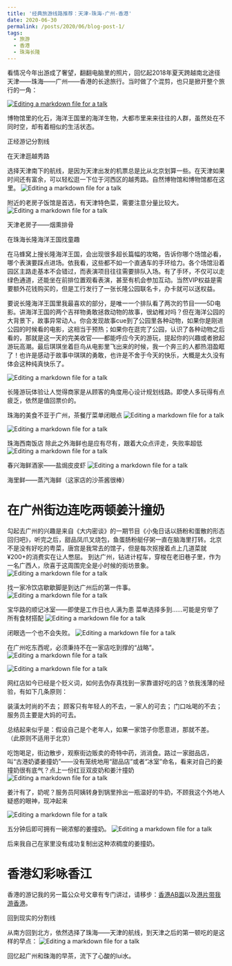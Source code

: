 ```yaml
---
title: '经典旅游线路推荐：天津-珠海-广州-香港'
date: 2020-06-30
permalink: /posts/2020/06/blog-post-1/
tags:
  - 旅游
  - 香港
  - 珠海长隆
---
```




看情况今年出游成了奢望，翻翻电脑里的照片，回忆起2018年夏天跨越南北途径天津——珠海——广州——香港的长途旅行。当时做了个混剪，也只是掀开整个旅行的一角：

[![Editing a markdown file for a talk](/images/20200630/1.png)](http://mpvideo.qpic.cn/0bf2feaa4aaazmaact63bbpfakodbyuqadqa.f10002.mp4?dis_k=1782754e3359337e6a4dce23b8fb1278&dis_t=1594807519)


博物馆里的化石，海洋王国里的海洋生物，大都市里来来往往的人群，虽然处在不同时空，却有着相似的生活状态。


正经游记分割线



在天津逛越秀路

选择天津南下的航线，是因为天津出发的机票总是比从北京划算一些。在天津如果时间还有富余，可以轻松逛一下位于河西区的越秀路。自然博物馆和博物馆都在这里。
![Editing a markdown file for a talk](/images/20200630/640.png)

附近的老房子饭馆是首选，有天津特色菜，需要注意分量比较大。
![Editing a markdown file for a talk](/images/20200630/640-2.jpeg)


天津老房子——烟熏排骨
 
在珠海长隆海洋王国找童趣

在马蜂窝上搜长隆海洋王国，会出现很多超长篇幅的攻略，告诉你哪个场馆必看，哪个表演要踩点进场。依我看，这些都不如一个直通车的手环给力。各个场馆沿着园区主路走基本不会错过，而表演项目往往需要排队入场。有了手环，不仅可以走绿色通道，还能坐在前排位置观看表演，甚至有机会参加互动。当然VIP权益是需要额外花钱购买的，但是工行发行了一张长隆公园联名卡，办卡就可以送权益。

要说长隆海洋王国里我最喜欢的部分，是唯一一个排队看了两次的节目——5D电影。讲海洋王国的两个吉祥物勇敢拯救动物的故事，很幼稚对吗？但在海洋公园的大背景下，故事异常动人。你会发现故事cue到了公园里各种动物，如果你是刚进公园的时候看的电影，这相当于预热；如果你在逛完了公园，认识了各种动物之后看的，那就是这一天的完美收官——都能呼应今天的游玩，提起你的兴趣或者掀起游玩高潮。最后琪琪坐着巨鸟从电影里飞出来的时候，我一个奔三的人都热泪盈眶了！也许是感动于故事中琪琪的勇敢，也许是不舍于今天的快乐，大概是太久没有体会这种纯真快乐了。

![Editing a markdown file for a talk](/images/20200630/640.gif)


长隆游玩体验让人觉得商家是从顾客的角度用心设计规划线路。即使人多玩得有点疲乏，依然是值回票价的。

珠海的美食不亚于广州，茶餐厅菜单闭眼点
![Editing a markdown file for a talk](/images/20200630/640-2.png)


![Editing a markdown file for a talk](/images/20200630/640-3.png)

珠海西南饭店
 除此之外海鲜也是应有尽有，跟着大众点评走，失败率超低
![Editing a markdown file for a talk](/images/20200630/640-3.png)

春兴海鲜酒家——盐焗皮皮虾
![Editing a markdown file for a talk](/images/20200630/640-5.png)

海里鲜——蒸汽海鲜（这家店的沙茶酱很棒）

在广州街边连吃两顿姜汁撞奶
======
勾起去广州的兴趣是来自《大内密谈》的一期节目《小兔日话以肠粉和蛋散的形态回归吧》，听完之后，甜品凤爪叉烧包，鱼蛋肠粉艇仔粥一直在脑海里打转。北京不是没有好吃的粤菜，唐宫是我常去的馆子，但是每次抠搜着点上几道菜就¥200+的消费实在让人憋屈。
到达广州，钻进计程车，穿梭在老旧巷子里，作为一名广西人，欣喜于这周围完全是小时候的街坊景象。
![Editing a markdown file for a talk](/images/20200630/1.png)

找一家冷饮店歇歇脚是到达广州后的第一件事。
![Editing a markdown file for a talk](/images/20200630/640-3.jpeg)

宝华路的顺记冰室——即使是工作日也人满为患
菜单选择多到……可能是穷举了所有食材搭配
![Editing a markdown file for a talk](/images/20200630/640-4.png)

闭眼选一个也不会失败。
![Editing a markdown file for a talk](/images/20200630/640-5.png)

在广州吃东西呢，必须秉持不在一家店吃到撑的“战略”。
![Editing a markdown file for a talk](/images/20200630/640-6.jpeg)

![Editing a markdown file for a talk](/images/20200630/640-7.jpeg)

网红店如今已经是个贬义词，如何去伪存真找到一家靠谱好吃的店？依我浅薄的经验，有如下几条原则：

装潢太时尚的不去；
顾客只有年轻人的不去，一家人的可去；
门口吆喝的不去；
服务员主要是大妈的可去。

总结起来似乎是：假设自己是个老年人，如果一家馆子你愿意进，那就不差。
（此原则不适用于北京）

吃饱喝足，街边散步，观察街边贩卖的奇特中药，消消食。路过一家甜品店，叫“古港奶婆姜撞奶”——没有笼统地用“甜品店”或者“冰室”命名，看来对自己的姜撞奶很有底气？点上一份红豆双皮奶和姜汁撞奶
![Editing a markdown file for a talk](/images/20200630/640-8.jpeg)

姜汁有了，奶呢？服务员阿姨转身到锅里拎出一瓶温好的牛奶，不顾我这个外地人疑惑的眼神，现冲起来

![Editing a markdown file for a talk](/images/20200630/640-2.gif)

五分钟后即可拥有一碗浓郁的姜撞奶。
![Editing a markdown file for a talk](/images/20200630/640-3.gif)

后来我自己在家里没有成功复制出这种浓稠度的姜撞奶。

香港幻彩咏香江
======
香港的游记我的另一篇公众号文章有专门讲过，请移步：[香港AB面](https://ilixiaoqin.github.io/posts/2018/11/blog-post-1/)以及[港片带我游香港](https://ilixiaoqin.github.io/posts/2018/10/blog-post-1/)。

回到现实的分割线


从南方回到北方，依然选择了珠海——天津的航线，到天津之后的第一顿吃的是这样的早点：
![Editing a markdown file for a talk](/images/20200630/640-9.jpeg)

回忆起广州和珠海的早茶，流下了心酸的lui水。





